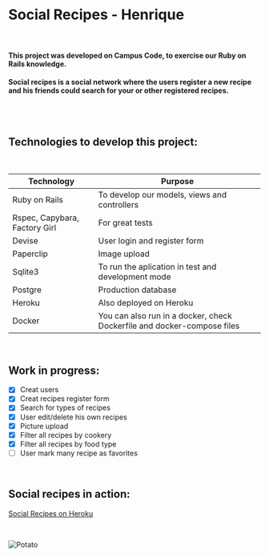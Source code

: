 # Social Recipes - Henrique

<br>

#### This project was developed on Campus Code, to exercise our Ruby on Rails knowledge.

#### Social recipes is a social network where the users register a new recipe and his friends could search for your or other registered recipes.

<br><br>

## Technologies to develop this project:

<br>

Technology | Purpose
------------ | -------------
Ruby on Rails | To develop our models, views and controllers
Rspec, Capybara, Factory Girl | For great tests
Devise | User login and register form
Paperclip | Image upload
Sqlite3 | To run the aplication in test and development mode
Postgre | Production database
Heroku | Also deployed on Heroku
Docker | You can also run in a docker, check Dockerfile and docker-compose files

<br>

## Work in progress:

- [x] Creat users
- [x] Creat recipes register form
- [x] Search for types of recipes
- [x] User edit/delete his own recipes
- [x] Picture upload
- [x] Filter all recipes by cookery
- [x] Filter all recipes by food type 
- [ ] User mark many recipe as favorites

<br>

## Social recipes in action:

[Social Recipes on Heroku](https://secure-hamlet-11470.herokuapp.com/)

<br>

![Potato](https://cdn.pixabay.com/photo/2016/06/10/16/42/potatoes-1448418_640.jpg)
